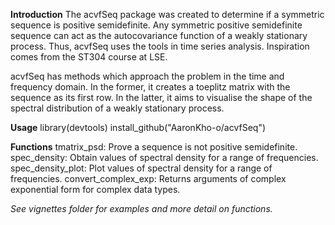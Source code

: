 **Introduction**
The acvfSeq package was created to determine if a symmetric sequence is positive semidefinite. Any symmetric positive semidefinite sequence can act as the autocovariance function of a weakly stationary process. Thus, acvfSeq uses the tools in time series analysis. Inspiration comes from the ST304 course at LSE.

acvfSeq has methods which approach the problem in the time and frequency domain. In the former, it creates a toeplitz matrix with the sequence as its first row. In the latter, it aims to visualise the shape of the spectral distribution of a weakly stationary process.


**Usage** 
library(devtools)
install_github("AaronKho-o/acvfSeq")


**Functions**
tmatrix_psd: Prove a sequence is not positive semidefinite.
spec_density: Obtain values of spectral density for a range of frequencies.
spec_density_plot: Plot values of spectral density for a range of frequencies.
convert_complex_exp: Returns arguments of complex exponential form for complex data types.


_See vignettes folder for examples and more detail on functions._

